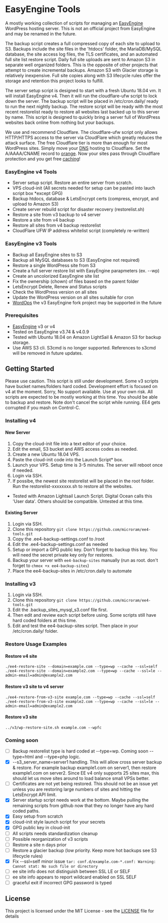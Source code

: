 # EasyEngine Tools

A mostly working collection of scripts for managing an [EasyEngine](https://easyengine.io) WordPress hosting server. This is not an official project from EasyEngine and may be renamed in the future. 

The backup script creates a full compressed copy of each site to upload to S3. Backups include the site files in the 'htdocs' folder, the MariaDB/MySQL database, the site access log files, the TLS certificates, and an automated full site list restore script.  Daily full site uploads are sent to Amazon S3 in separate well organized folders. This is the opposite of other projects that attempt to create incremental backups. Amazon S3 with Glacier storage is relatively inexpensive. Full site copies along with S3 lifecycle rules offer the storage and retention this project looks to fulfill.

The server setup script is designed to start with a fresh Ubuntu 18.04 vm. It will install EasyEngine v4. Then it will run the cloudflare-ufw script to lock down the server. The backup script will be placed in /etc/cron.daily/ ready to run the next nightly backup. The restore script will be ready with the most recent restorelist ready to restore all websites last backed up to this server by name. This script is designed to quickly bring a server full of WordPress websites back online from nothing but your backups.

We use and recommend Cloudflare. The cloudflare-ufw script only allows HTTP/HTTPS access to the server via CloudFlare which greatly reduces the attack surface. The free Cloudflare tier is more than enough for most WordPress sites. Simply move your [DNS](https://support.cloudflare.com/hc/en-us/articles/201720164-Step-2-Create-a-Cloudflare-account-and-add-a-website) hosting to Cloudflare. Set the A/AAAA/CNAME record to [orange](https://support.cloudflare.com/hc/en-us/articles/200169626-What-subdomains-are-appropriate-for-orange-gray-clouds-). Now your sites pass through Cloudflare protection and you get free [caching](https://support.cloudflare.com/hc/en-us/articles/200172516-Which-file-extensions-does-Cloudflare-cache-for-static-content-)!

### EasyEngine v4 Tools

- Server setup script. Restore an entire server from scratch.
- VPS cloud-init (All secrets needed for setup can be pasted into lauch script box *except GPG)
- Backup htdocs, database & LetsEncrypt certs (compress, encrypt, and upload to Amazon S3)
- Create server rebuild script for disaster recovery (restorelist.sh)
- Restore a site from v3 backup to v4 server
- Restore a site from v4 backup
- Restore all sites from v4 backup restorelist
- CloudFlare UFW IP address whitelist script (completely re-written)

### EasyEngine v3 Tools

- Backup all EasyEngine sites to S3
- Backup all MySQL databases to S3 (EasyEngine not required)
- Restore a single WordPress site from S3
- Create a full server restore list with EasyEngine parapmeters (ex. --wp)
- Create an uncolorized EasyEngine site list
- Fix the ownership (chown) of files based on the parent folder
- LetsEncrypt Delete, Renew and Status scripts
- Check the WordPress version on all sites
- Update the WordPress version on all sites suitable for cron
- [WordOps](https://wordops.org/) the v3 EasyEngine fork project may be supported in the future

### Prerequisites

- [EasyEngine](https://easyengine.io) v3 or v4
- Tested on EasyEngine v3.74 & v4.0.9
- Tested with Ubuntu 18.04 on Amazon LightSail & Amazon S3 for backup storage.
- Use AWS S3 cli. S3cmd is no longer supported. References to s3cmd will be removed in future updates.

## Getting Started

Please use caution. This script is still under development. Some v3 scripts have bucket names/folders hard coded. Development effort is focused on v4 at the moment. Sorry, No support available. Use at your own risk. All scripts are expected to be mostly working at this time. You should be able to backup and restore. Note don't cancel the script while running. EE4 gets corrupted if you mash on Control-C.

### Installing v4

#### New Server

1. Copy the cloud-init file into a text editor of your choice.
2. Edit the email, S3 bucket and AWS access codes as needed.
3. Create a new Ubuntu 18.04 VPS.
4. Paste the cloud-init code into the Launch Script* box.
5. Launch your VPS. Setup time is 3-5 minutes. The server will reboot once if needed.
6. Login via SSH.
7. If possibe, the newest site restorelist will be placed in the root folder. Run the restorelist-xxxxxxxx.sh to restore all the websites.

* Tested with Amazon Lightsail Launch Script. Digital Ocean calls this 'User data'. Others should be compatible. Untested at this time.

#### Existing Server

1. Login via SSH.
2. Clone this repository `git clone https://github.com/microram/ee4-tools.git`
3. Copy the .ee4-backup-settings.conf to /root
4. Edit the .ee4-backup-settings.conf as needed
5. Setup or import a GPG public key. Don't forget to backup this key. You will need the secret private key only for restores.
6. Backup your server with `ee4-backup-sites` manually (run as root. don't forget to `chmox +x ee4-backup-sites`)
7. Place the ee4-backup-sites in /etc/cron.daily to automate

### Installing v3

1. Login via SSH.
2. Clone this repository `git clone https://github.com/microram/ee4-tools.git`
3. Edit the .backup_sites_mysql_s3.conf file first. 
4. Then edit and review each script before using. Some scripts still have hard coded folders at this time.
5. Edit and test the ee4-backup-sites script. Then place in your /etc/cron.daily/ folder. 

### Restore Usage Examples

#### Restore v4 site

    ./ee4-restore-site --domain=example.com --type=wp --cache --ssl=self
    ./ee4-restore-site --domain=example2.com --type=wp --cache --ssl=le --admin-email=admin@example2.com

#### Restore v3 site to v4 server

    ./ee4-restore-from-v3-site example.com --type=wp --cache --ssl=self
    ./ee4-restore-from-v3-site example2.com --type=wp --cache --ssl=le --admin-email=admin@example2.com

#### Restore v3 site

    ../v3/wp-restore-site.sh example.com --wpfc

### Coming soon

- [ ] Backup restorelist type is hard coded at --type=wp. Coming soon --type=html and --type=php logic.
- [x] --s3_server_name=server1 handling. This will allow cross server backup & restore. For example backup example1.com on server1, then restore example1.com on server2. Since EE v4 only supports 25 sites max, this should let us move sites around to load balance small VPSs better.  
- [ ] Certificates are not yet being restored. This should not be an issue yet unless you are restoring large numbers of sites and hitting the LetsEncrypt API limit.
- [x] Server startup script needs work at the bottom. Maybe pulling the remaining scripts from github now that they no longer have any hard coded paths.
- [x] Easy setup from scratch
- [x] cloud-init style launch script for your secrets
- [x] GPG public key in cloud-init
- [ ] All scripts needs standardization cleanup
- [ ] Possible reorganization of v3 scripts
- [ ] Restore a site n days prior
- [ ] Restore a glacier backup (low priority. Keep more hot backups see S3 lifecycle rules)
- [x] Fix --ssl=self minor issue `tar: conf.d/example.com-*.conf: Warning: Cannot stat: No such file or directory`
- [ ] ee site info does not distinguish between SSL LE or SELF
- [ ] ee site info appears to report wildcard enabled on SSL SELF
- [ ] graceful exit if incorrect GPG password is typed

## License

This project is licensed under the MIT License - see the [LICENSE](LICENSE) file for details
